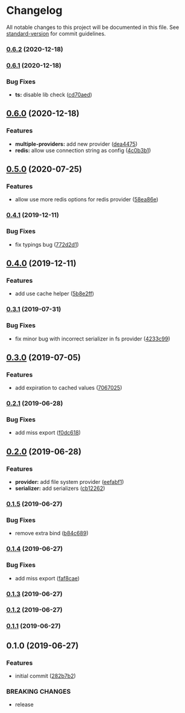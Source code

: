 # Changelog

All notable changes to this project will be documented in this file. See [standard-version](https://github.com/conventional-changelog/standard-version) for commit guidelines.

### [0.6.2](https://github.com/solid-soda/cache/compare/v0.6.1...v0.6.2) (2020-12-18)



### [0.6.1](https://github.com/solid-soda/cache/compare/v0.6.0...v0.6.1) (2020-12-18)


### Bug Fixes

* **ts:** disable lib check ([cd70aed](https://github.com/solid-soda/cache/commit/cd70aed))



## [0.6.0](https://github.com/solid-soda/cache/compare/v0.5.0...v0.6.0) (2020-12-18)


### Features

* **multiple-providers:** add new provider ([dea4475](https://github.com/solid-soda/cache/commit/dea4475))
* **redis:** allow use connection string as config ([4c0b3b1](https://github.com/solid-soda/cache/commit/4c0b3b1))



## [0.5.0](https://github.com/solid-soda/cache/compare/v0.4.1...v0.5.0) (2020-07-25)


### Features

* allow use more redis options for redis provider ([58ea86e](https://github.com/solid-soda/cache/commit/58ea86e))



### [0.4.1](https://github.com/solid-soda/cache/compare/v0.4.0...v0.4.1) (2019-12-11)


### Bug Fixes

* fix typings bug ([772d2d1](https://github.com/solid-soda/cache/commit/772d2d1))



## [0.4.0](https://github.com/solid-soda/cache/compare/v0.3.1...v0.4.0) (2019-12-11)


### Features

* add use cache helper ([5b8e2ff](https://github.com/solid-soda/cache/commit/5b8e2ff))



### [0.3.1](https://github.com/solid-soda/cache/compare/v0.3.0...v0.3.1) (2019-07-31)


### Bug Fixes

* fix minor bug with incorrect serializer in fs provider ([4233c99](https://github.com/solid-soda/cache/commit/4233c99))



## [0.3.0](https://github.com/solid-soda/cache/compare/v0.2.1...v0.3.0) (2019-07-05)


### Features

* add expiration to cached values ([7067025](https://github.com/solid-soda/cache/commit/7067025))



### [0.2.1](https://github.com/solid-soda/cache/compare/v0.2.0...v0.2.1) (2019-06-28)


### Bug Fixes

* add miss export ([f0dc618](https://github.com/solid-soda/cache/commit/f0dc618))



## [0.2.0](https://github.com/solid-soda/cache/compare/v0.1.5...v0.2.0) (2019-06-28)


### Features

* **provider:** add file system provider ([eefabf1](https://github.com/solid-soda/cache/commit/eefabf1))
* **serializer:** add serializers ([cb12262](https://github.com/solid-soda/cache/commit/cb12262))



### [0.1.5](https://github.com/solid-soda/cache/compare/v0.1.4...v0.1.5) (2019-06-27)


### Bug Fixes

* remove extra bind ([b84c689](https://github.com/solid-soda/cache/commit/b84c689))



### [0.1.4](https://github.com/solid-soda/cache/compare/v0.1.3...v0.1.4) (2019-06-27)


### Bug Fixes

* add miss export ([faf8cae](https://github.com/solid-soda/cache/commit/faf8cae))



### [0.1.3](https://github.com/solid-soda/cache/compare/v0.1.2...v0.1.3) (2019-06-27)



### [0.1.2](https://github.com/solid-soda/cache/compare/v0.1.1...v0.1.2) (2019-06-27)



### [0.1.1](https://github.com/solid-soda/cache/compare/v0.1.0...v0.1.1) (2019-06-27)



## 0.1.0 (2019-06-27)


### Features

* initial commit ([282b7b2](https://github.com/solid-soda/cache/commit/282b7b2))


### BREAKING CHANGES

* release
